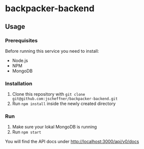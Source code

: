 # backpacker-backend

## Usage

### Prerequisites

Before running this service you need to install:
- Node.js
- NPM
- MongoDB

### Installation

1. Clone this repository with `git clone git@github.com:jscheffner/backpacker-backend.git`
2. Run `npm install` inside the newly created directory

### Run

1. Make sure your lokal MongoDB is running
2. Run `npm start`

You will find the API docs under <http://localhost:3000/api/v0/docs>
